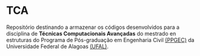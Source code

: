# TCA

Repositório destinando a armazenar os códigos desenvolvidos para a disciplina de **Técnicas Computacionais Avançadas** do mestrado en estruturas do Programa de Pós-graduação em Engenharia Civil [(PPGEC)](http://www.ctec.ufal.br/posgraduacao/ppgec/]) da Universidade Federal de Alagoas [(UFAL)](https://ufal.br/).
